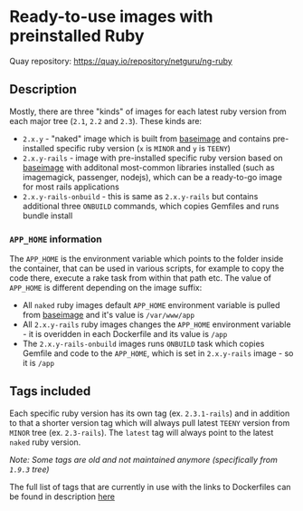 # Ready-to-use images with preinstalled Ruby

Quay repository: https://quay.io/repository/netguru/ng-ruby

## Description

Mostly, there are three "kinds" of images for each latest ruby version from each major tree (`2.1`, `2.2` and `2.3`). These kinds are:

* `2.x.y` - "naked" image which is built from [baseimage](https://github.com/netguru/ng-dockerfiles/blob/master/baseimage/Dockerfile) and contains pre-installed specific ruby version (`x` is `MINOR` and `y` is `TEENY`)
* `2.x.y-rails` - image with pre-installed specific ruby version based on [baseimage](https://github.com/netguru/ng-dockerfiles/blob/master/baseimage/Dockerfile) with additonal most-common libraries installed (such as imagemagick, passenger, nodejs), which can be a ready-to-go image for most rails applications
* `2.x.y-rails-onbuild` - this is same as `2.x.y-rails` but contains additional three `ONBUILD` commands, which copies Gemfiles and runs bundle install



### `APP_HOME` information

The `APP_HOME` is the environment variable which points to the folder inside the container, that can be used in various scripts, for example to copy the code there, execute a rake task from within that path etc. The value of `APP_HOME` is different depending on the image suffix:

* All `naked` ruby images default `APP_HOME` environment variable is pulled from [baseimage](https://github.com/netguru/ng-dockerfiles/blob/e3280657a7c28e277abd72002b2e14e6536a9a38/baseimage/Dockerfile#L43) and it's value is `/var/www/app`
* All `2.x.y-rails` ruby images changes the `APP_HOME` environment variable - it is overidden in each Dockerfile and its value is `/app`
* The `2.x.y-rails-onbuild` images runs `ONBUILD` task which copies Gemfile and code to the `APP_HOME`, which is set in `2.x.y-rails` image - so it is `/app`



## Tags included

Each specific ruby version has its own tag (ex. `2.3.1-rails`) and in addition to that a shorter version tag which will always pull latest `TEENY` version from `MINOR` tree (ex. `2.3-rails`). The `latest` tag will always point to the latest `naked` ruby version.

_Note: Some tags are old and not maintained anymore (specifically from `1.9.3` tree)_


The full list of tags that are currently in use with the links to Dockerfiles can be found in description [here](https://quay.io/repository/netguru/ng-ruby)
